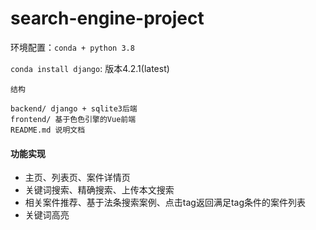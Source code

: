 # search-engine-project

环境配置：`conda + python 3.8`

`conda install django`: 版本4.2.1(latest)

~~~
结构

backend/ django + sqlite3后端
frontend/ 基于色色引擎的Vue前端
README.md 说明文档
~~~

#### 功能实现
- 主页、列表页、案件详情页
- 关键词搜索、精确搜索、上传本文搜索
- 相关案件推荐、基于法条搜索案例、点击tag返回满足tag条件的案件列表
- 关键词高亮
